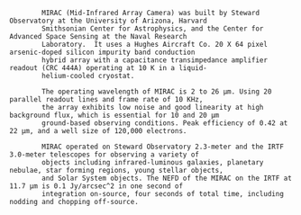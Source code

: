 
            MIRAC (Mid-Infrared Array Camera) was built by Steward Observatory at the University of Arizona, Harvard
            Smithsonian Center for Astrophysics, and the Center for Advanced Space Sensing at the Naval Research 
            Laboratory.  It uses a Hughes Aircraft Co. 20 X 64 pixel arsenic-doped silicon impurity band conduction
            hybrid array with a capacitance transimpedance amplifier readout (CRC 444A) operating at 10 K in a liquid-
            helium-cooled cryostat.
            
            The operating wavelength of MIRAC is 2 to 26 µm. Using 20 parallel readout lines and frame rate of 10 KHz,
            the array exhibits low noise and good linearity at high background flux, which is essential for 10 and 20 µm
            ground-based observing conditions. Peak efficiency of 0.42 at 22 µm, and a well size of 120,000 electrons.
            
            MIRAC operated on Steward Observatory 2.3-meter and the IRTF 3.0-meter telescopes for observing a variety of
            objects including infrared-luminous galaxies, planetary nebulae, star forming regions, young stellar objects, 
            and Solar System objects. The NEFD of the MIRAC on the IRTF at 11.7 µm is 0.1 Jy/arcsec^2 in one second of 
            integration on-source, four seconds of total time, including nodding and chopping off-source. 
            
        